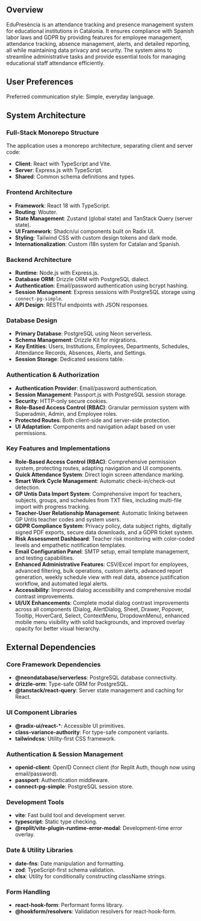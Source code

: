 ## Overview
EduPresència is an attendance tracking and presence management system for educational institutions in Catalonia. It ensures compliance with Spanish labor laws and GDPR by providing features for employee management, attendance tracking, absence management, alerts, and detailed reporting, all while maintaining data privacy and security. The system aims to streamline administrative tasks and provide essential tools for managing educational staff attendance efficiently.

## User Preferences
Preferred communication style: Simple, everyday language.

## System Architecture

### Full-Stack Monorepo Structure
The application uses a monorepo architecture, separating client and server code:
- **Client**: React with TypeScript and Vite.
- **Server**: Express.js with TypeScript.
- **Shared**: Common schema definitions and types.

### Frontend Architecture
- **Framework**: React 18 with TypeScript.
- **Routing**: Wouter.
- **State Management**: Zustand (global state) and TanStack Query (server state).
- **UI Framework**: Shadcn/ui components built on Radix UI.
- **Styling**: Tailwind CSS with custom design tokens and dark mode.
- **Internationalization**: Custom i18n system for Catalan and Spanish.

### Backend Architecture
- **Runtime**: Node.js with Express.js.
- **Database ORM**: Drizzle ORM with PostgreSQL dialect.
- **Authentication**: Email/password authentication using bcrypt hashing.
- **Session Management**: Express sessions with PostgreSQL storage using `connect-pg-simple`.
- **API Design**: RESTful endpoints with JSON responses.

### Database Design
- **Primary Database**: PostgreSQL using Neon serverless.
- **Schema Management**: Drizzle Kit for migrations.
- **Key Entities**: Users, Institutions, Employees, Departments, Schedules, Attendance Records, Absences, Alerts, and Settings.
- **Session Storage**: Dedicated sessions table.

### Authentication & Authorization
- **Authentication Provider**: Email/password authentication.
- **Session Management**: Passport.js with PostgreSQL session storage.
- **Security**: HTTP-only secure cookies.
- **Role-Based Access Control (RBAC)**: Granular permission system with Superadmin, Admin, and Employee roles.
- **Protected Routes**: Both client-side and server-side protection.
- **UI Adaptation**: Components and navigation adapt based on user permissions.

### Key Features and Implementations
- **Role-Based Access Control (RBAC)**: Comprehensive permission system, protecting routes, adapting navigation and UI components.
- **Quick Attendance System**: Direct login screen attendance marking.
- **Smart Work Cycle Management**: Automatic check-in/check-out detection.
- **GP Untis Data Import System**: Comprehensive import for teachers, subjects, groups, and schedules from TXT files, including multi-file import with progress tracking.
- **Teacher-User Relationship Management**: Automatic linking between GP Untis teacher codes and system users.
- **GDPR Compliance System**: Privacy policy, data subject rights, digitally signed PDF exports, secure data downloads, and a GDPR ticket system.
- **Risk Assessment Dashboard**: Teacher risk monitoring with color-coded levels and empathetic notification templates.
- **Email Configuration Panel**: SMTP setup, email template management, and testing capabilities.
- **Enhanced Administrative Features**: CSV/Excel import for employees, advanced filtering, bulk operations, custom alerts, advanced report generation, weekly schedule view with real data, absence justification workflow, and automated legal alerts.
- **Accessibility**: Improved dialog accessibility and comprehensive modal contrast improvements.
- **UI/UX Enhancements**: Complete modal dialog contrast improvements across all components (Dialog, AlertDialog, Sheet, Drawer, Popover, Tooltip, HoverCard, Select, ContextMenu, DropdownMenu), enhanced mobile menu visibility with solid backgrounds, and improved overlay opacity for better visual hierarchy.

## External Dependencies

### Core Framework Dependencies
- **@neondatabase/serverless**: PostgreSQL database connectivity.
- **drizzle-orm**: Type-safe ORM for PostgreSQL.
- **@tanstack/react-query**: Server state management and caching for React.

### UI Component Libraries
- **@radix-ui/react-***: Accessible UI primitives.
- **class-variance-authority**: For type-safe component variants.
- **tailwindcss**: Utility-first CSS framework.

### Authentication & Session Management
- **openid-client**: OpenID Connect client (for Replit Auth, though now using email/password).
- **passport**: Authentication middleware.
- **connect-pg-simple**: PostgreSQL session store.

### Development Tools
- **vite**: Fast build tool and development server.
- **typescript**: Static type checking.
- **@replit/vite-plugin-runtime-error-modal**: Development-time error overlay.

### Date & Utility Libraries
- **date-fns**: Date manipulation and formatting.
- **zod**: TypeScript-first schema validation.
- **clsx**: Utility for conditionally constructing className strings.

### Form Handling
- **react-hook-form**: Performant forms library.
- **@hookform/resolvers**: Validation resolvers for react-hook-form.